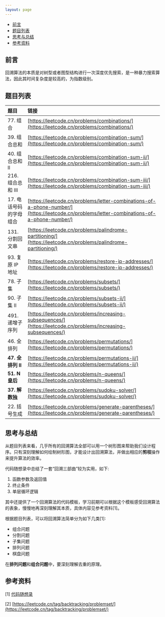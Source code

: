 ```yaml
---
layout: page 
---
```


<!-- vim-markdown-toc Marked -->

* [前言](#前言)
* [题目列表](#题目列表)
* [思考与总结](#思考与总结)
* [参考资料](#参考资料)

<!-- vim-markdown-toc -->

## 前言

回溯算法的本质是对树型或者图型结构进行一次深度优先搜索，是一种暴力搜索算法，因此其时间复杂度是较高的，为指数级别。

## 题目列表

| 题目 | 链接 | 
|:-----|:-----|
| 77. 组合 | [https://leetcode.cn/problems/combinations/](https://leetcode.cn/problems/combinations/) |
| 39. 组合总和 | [https://leetcode.cn/problems/combination-sum/](https://leetcode.cn/problems/combination-sum/) |
| 40. 组合总和 II | [https://leetcode.cn/problems/combination-sum-ii/](https://leetcode.cn/problems/combination-sum-ii/) |
| 216. 组合总和 III | [https://leetcode.cn/problems/combination-sum-iii/](https://leetcode.cn/problems/combination-sum-iii/) |
| 17. 电话号码的字母组合 | [https://leetcode.cn/problems/letter-combinations-of-a-phone-number/](https://leetcode.cn/problems/letter-combinations-of-a-phone-number/) |
| 131. 分割回文串 | [https://leetcode.cn/problems/palindrome-partitioning/](https://leetcode.cn/problems/palindrome-partitioning/) |
| 93. 复原 IP 地址 | [https://leetcode.cn/problems/restore-ip-addresses/](https://leetcode.cn/problems/restore-ip-addresses/) |
| 78. 子集 | [https://leetcode.cn/problems/subsets/](https://leetcode.cn/problems/subsets/) |
| 90. 子集 II | [https://leetcode.cn/problems/subsets-ii/](https://leetcode.cn/problems/subsets-ii/) |
| 491. 递增子序列 | [https://leetcode.cn/problems/increasing-subsequences/](https://leetcode.cn/problems/increasing-subsequences/) |
| 46. 全排列 | [https://leetcode.cn/problems/permutations/](https://leetcode.cn/problems/permutations/) |
| **47. 全排列 II** | [https://leetcode.cn/problems/permutations-ii/](https://leetcode.cn/problems/permutations-ii/) |
| **51. N 皇后** | [https://leetcode.cn/problems/n-queens/](https://leetcode.cn/problems/n-queens/) |
| **37. 解数独** | [https://leetcode.cn/problems/sudoku-solver/](https://leetcode.cn/problems/sudoku-solver/) |
| 22. 括号生成 | [https://leetcode.cn/problems/generate-parentheses/](https://leetcode.cn/problems/generate-parentheses/) |

## 思考与总结

从题目列表来看，几乎所有的回溯算法全部可以用一个树形图来帮助我们设计程序。只有深刻理解如何绘制树形图，才能设计出回溯算法，并做出相应的**剪枝**操作来提升算法的效率。

代码随想录中总结了一套“回溯三部曲”较为实用，如下:

1. 函数参数及返回值
2. 终止条件
3. 单层循环逻辑

其中还提供了一个回溯算法的代码模板，学习前期可以根据这个模板感受回溯算法的表象，慢慢地再深刻理解其本质，具体内容见参考资料[1]。

根据题目列表，可以将回溯算法简单分为如下几类[1]:

- 组合问题
- 分割问题
- 子集问题
- 排列问题
- 棋盘问题

在**排列问题**和**组合问题**中，要深刻理解去重的原理。


## 参考资料

[1] [代码随想录](https://programmercarl.com/)

[2] [https://leetcode.cn/tag/backtracking/problemset/](https://leetcode.cn/tag/backtracking/problemset/)
